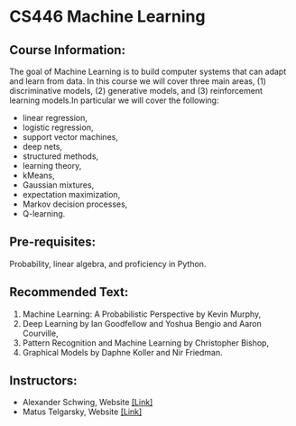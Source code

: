 # CS446 Machine Learning
## Course Information:
The goal of Machine Learning is to build computer systems that can adapt and learn from data. In this course we will cover three main areas, (1) discriminative models, (2) generative models, and (3) reinforcement learning models.In particular we will cover the following: 

- linear regression, 
- logistic regression, 
- support vector machines, 
- deep nets, 
- structured methods, 
- learning theory, 
- kMeans, 
- Gaussian mixtures, 
- expectation maximization, 
- Markov decision processes, 
- Q-learning.

## Pre-requisites: 
Probability, linear algebra, and proficiency in Python. 

## Recommended Text: 
1. Machine Learning: A Probabilistic Perspective by Kevin Murphy, 
2. Deep Learning by Ian Goodfellow and Yoshua Bengio and Aaron Courville, 
3. Pattern Recognition and Machine Learning by Christopher Bishop, 
4. Graphical Models by Daphne Koller and Nir Friedman. 

## Instructors:
- Alexander Schwing, Website [[Link]](http://www.alexander-schwing.de/)
- Matus Telgarsky, Website [[Link]](http://mjt.web.engr.illinois.edu/)
